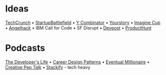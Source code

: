 # Ideas

[TechCrunch](https://techcrunch.com/startups/) • [StartupBattlefield](https://techcrunch.com/startup-battlefield/) • [Y Combinator](https://www.ycombinator.com/companies/) • [Yourstory](https://yourstory.com/) • [Imagine Cup](https://imaginecup.microsoft.com/en-us/Winner#2019) • [Angelhack](http://blog.angelhack.com/) • IBM Call for Code • SF Disrupt • [Devpost](https://devpost.com/) • [ProductHunt](https://www.producthunt.com/)

# Podcasts

[The Developer's Life](http://thisdeveloperslife.com/) • [Career Design Patterns](https://careerdesignpatterns.com/podcast/) • [Eventual Millionaire](https://www.youtube.com/channel/UCJY31yC_KcQiuoZAlEqMT4A) • [Creative Pep Talk](http://www.creativepeptalk.com/episodes) • [Stackify](https://stackify.com/podcast/) - tech heavy
